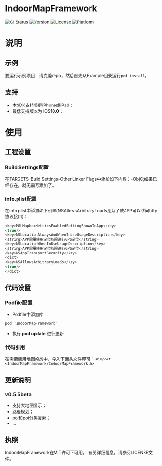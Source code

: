 # IndoorMapFramework

[![CI Status](https://img.shields.io/travis/641540230@qq.com/IndoorMapFramework.svg?style=flat)](https://travis-ci.org/641540230@qq.com/IndoorMapFramework)
[![Version](https://img.shields.io/cocoapods/v/IndoorMapFramework.svg?style=flat)](https://cocoapods.org/pods/IndoorMapFramework)
[![License](https://img.shields.io/cocoapods/l/IndoorMapFramework.svg?style=flat)](https://cocoapods.org/pods/IndoorMapFramework)
[![Platform](https://img.shields.io/cocoapods/p/IndoorMapFramework.svg?style=flat)](https://cocoapods.org/pods/IndoorMapFramework)


# 说明

## 示例
要运行示例项目，请克隆repo，然后首先从Example目录运行`pod install`。

## 支持
* 本SDK支持竖屏iPhone或iPad；
* 最低支持版本为 iOS**10.0**；

# 使用
## 工程设置

### Build Settings配置
在TARGETS-Build Settings-Other Linker Flags中添加如下内容：-ObjC;如果已经存在，就无需再添加了。

### info.plist配置
在info.plist中添加如下设置(NSAllowsArbitraryLoads是为了使APP可以访问http协议接口)：

```swift
<key>MGLMapboxMetricsEnabledSettingShownInApp</key>
<true/>
<key>NSLocationAlwaysAndWhenInUseUsageDescription</key>
<string>APP需要使用定位权限进行GPS定位</string>
<key>NSLocationWhenInUseUsageDescription</key>
<string>APP需要使用定位权限进行GPS定位</string>
<key>NSAppTransportSecurity</key>
<dict>
<key>NSAllowsArbitraryLoads</key>
<true/>
</dict>
```

## 代码设置
### Podfile配置
* Podfile中添加库
```swift
pod 'IndoorMapFramework'
```
* 执行 **pod update** 进行更新

### 代码引用
在需要使用地图的类中，导入下面头文件即可：
`#import <IndoorMapFramework/IndoorMapFramework.h>`

## 更新说明 
### v0.5.5beta
* 支持大地图显示；
* 路径规划；
* poi和poi分类搜索；
* ...  

## 执照

IndoorMapFramework在MIT许可下可用。 有关详细信息，请参阅LICENSE文件。
